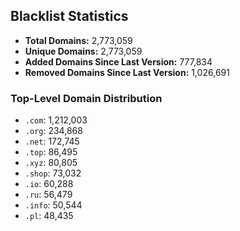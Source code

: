 ## Blacklist Statistics

- **Total Domains:** 2,773,059
- **Unique Domains:** 2,773,059
- **Added Domains Since Last Version:** 777,834
- **Removed Domains Since Last Version:** 1,026,691

### Top-Level Domain Distribution

-  `.com`: 1,212,003
-  `.org`: 234,868
-  `.net`: 172,745
-  `.top`: 86,495
-  `.xyz`: 80,805
-  `.shop`: 73,032
-  `.io`: 60,288
-  `.ru`: 56,479
-  `.info`: 50,544
-  `.pl`: 48,435
